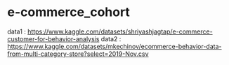 # e-commerce_cohort

data1 : https://www.kaggle.com/datasets/shriyashjagtap/e-commerce-customer-for-behavior-analysis
data2 : https://www.kaggle.com/datasets/mkechinov/ecommerce-behavior-data-from-multi-category-store?select=2019-Nov.csv
